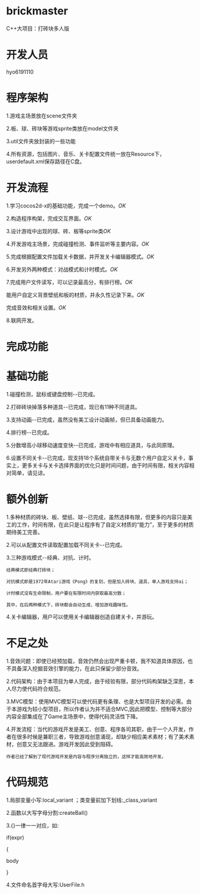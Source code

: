 # brickmaster
C++大项目：打砖块多人版

# 开发人员
hyo6191110

# 程序架构
1.游戏主场景放在scene文件夹

2.板、球、砖块等游戏sprite类放在model文件夹

3.util文件夹放封装的一些功能

4.所有资源，包括图片、音乐、关卡配置文件统一放在Resource下，userdefault.xml保存路径在C盘。

# 开发流程
1.学习cocos2d-x的基础功能，完成一个demo。*OK*

2.构造程序构架，完成交互界面。*OK*

3.设计游戏中出现的球、砖、板等sprite类*OK*

4.开发游戏主场景，完成碰撞检测、事件监听等主要内容。*OK*

5.完成根据配置文件加载关卡数据，并开发关卡编辑器模式。*OK*

6.开发另外两种模式：对战模式和计时模式。*OK*

7.完成用户文件读写，可以记录最高分，有排行榜。*OK*

  能用户自定义背景壁纸和板的材质，并永久性记录下来。*OK*
  
  完成音效和相关设置。*OK*
  
8.联网开发。

# 完成功能
  # 基础功能
  1.碰撞检测，鼠标或键盘控制--已完成。
  
  2.打碎砖块掉落多种道具--已完成，现已有11种不同道具。
  
  3.支持动画--已完成，虽然没有美工设计动画帧，但已具备动画能力。
  
  4.排行榜--已完成。
  
  5.分数增高小球移动速度变快--已完成，游戏中有相应道具，与此同原理。
  
  6.设置不同关卡--已完成，现支持18个系统自带关卡与无数个用户自定义关卡，事实上，更多关卡与关卡选择界面的优化只是时间问题，由于时间有限，相关内容相对简单，请见谅。
  
  # 额外创新
  1.多种材质的砖块、板、壁纸、球--已完成，虽然选择有限，但更多的内容只是美工的工作，时间有限，在此只是让程序有了自定义材质的“能力”，至于更多的材质期待美工完善。
  
  2.可以从配置文件读取配置加载不同关卡--已完成。
  
  3.三种游戏模式--经典、对抗、计时。
  
    经典模式即经典打砖块；
    
    对抗模式即是1972年Atari游戏《Pong》的复刻，但是加入砖块、道具，单人游戏支持ai；
    
    计时模式没有生命限制，用户要在有限时间内获取最高分数；
    
    其中，在后两种模式下，砖块都会自动生成，增加游戏趣味性。
    
  4.关卡编辑器，用户可以使用关卡编辑器创造自建关卡，并游玩。
  
# 不足之处
  1.音效问题：即使已经预加载，音效仍然会出现严重卡顿，我不知道具体原因，也不具备深入挖掘音效引擎的能力，在此只保留少部分音效。
  
  2.代码架构：由于本项目为单人完成，由于经验有限，部分代码构架缺乏深思，本人尽力使代码符合规范。
  
  3.MVC模型：使用MVC模型可以使代码更有条理、也是大型项目开发的必需。由于本游戏为较小型项目，所以作者认为并不适合MVC,因此把模型、控制等大部分内容全部集成在了Game主场景中，使得代码灵活性下降。
  
  4.开发流程：当代的游戏开发是美工、创意、程序各司其职，由于一个人开发，作者在很多时候是兼职三者，导致游戏创意涌现，却缺少相应美术素材；有了美术素材，创意又无法跟进。游戏开发因此受到阻碍。
  
    作者已经了解到了现代游戏开发是内容与程序分离独立的，这样才能高效地开发。
  
# 代码规范
1.局部变量小写:local_variant ；类变量前加下划线:_class_variant

2.函数以大写字母分割:createBall()

3.{}一律一一对应，如:

if(expr)

{

  body
  
}

4.文件命名首字母大写:UserFile.h
